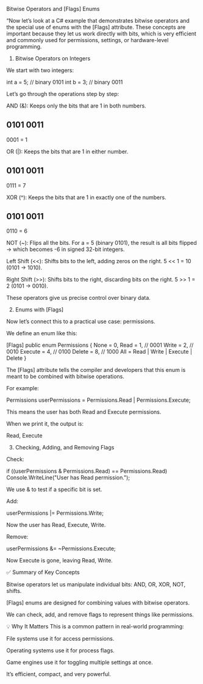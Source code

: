 Bitwise Operators and [Flags] Enums

“Now let’s look at a C# example that demonstrates bitwise operators and the special use of enums with the [Flags] attribute. These concepts are important because they let us work directly with bits, which is very efficient and commonly used for permissions, settings, or hardware-level programming.

1. Bitwise Operators on Integers

We start with two integers:

int a = 5;  // binary 0101
int b = 3;  // binary 0011


Let’s go through the operations step by step:

AND (&): Keeps only the bits that are 1 in both numbers.

0101
0011
----
0001 = 1


OR (|): Keeps the bits that are 1 in either number.

0101
0011
----
0111 = 7


XOR (^): Keeps the bits that are 1 in exactly one of the numbers.

0101
0011
----
0110 = 6


NOT (~): Flips all the bits.
For a = 5 (binary 0101), the result is all bits flipped → which becomes -6 in signed 32-bit integers.

Left Shift (<<): Shifts bits to the left, adding zeros on the right.
5 << 1 = 10 (0101 → 1010).

Right Shift (>>): Shifts bits to the right, discarding bits on the right.
5 >> 1 = 2 (0101 → 0010).

These operators give us precise control over binary data.

2. Enums with [Flags]

Now let’s connect this to a practical use case: permissions.

We define an enum like this:

[Flags]
public enum Permissions
{
    None = 0,
    Read = 1,        // 0001
    Write = 2,       // 0010
    Execute = 4,     // 0100
    Delete = 8,      // 1000
    All = Read | Write | Execute | Delete
}


The [Flags] attribute tells the compiler and developers that this enum is meant to be combined with bitwise operations.

For example:

Permissions userPermissions = Permissions.Read | Permissions.Execute;


This means the user has both Read and Execute permissions.

When we print it, the output is:

Read, Execute

3. Checking, Adding, and Removing Flags

Check:

if ((userPermissions & Permissions.Read) == Permissions.Read)
    Console.WriteLine("User has Read permission.");


We use & to test if a specific bit is set.

Add:

userPermissions |= Permissions.Write;


Now the user has Read, Execute, Write.

Remove:

userPermissions &= ~Permissions.Execute;


Now Execute is gone, leaving Read, Write.

✅ Summary of Key Concepts

Bitwise operators let us manipulate individual bits: AND, OR, XOR, NOT, shifts.

[Flags] enums are designed for combining values with bitwise operators.

We can check, add, and remove flags to represent things like permissions.

💡 Why It Matters
This is a common pattern in real-world programming:

File systems use it for access permissions.

Operating systems use it for process flags.

Game engines use it for toggling multiple settings at once.

It’s efficient, compact, and very powerful.
